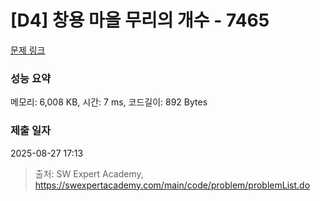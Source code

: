 # [D4] 창용 마을 무리의 개수 - 7465 

[문제 링크](https://swexpertacademy.com/main/code/problem/problemDetail.do?contestProbId=AWngfZVa9XwDFAQU) 

### 성능 요약

메모리: 6,008 KB, 시간: 7 ms, 코드길이: 892 Bytes

### 제출 일자

2025-08-27 17:13



> 출처: SW Expert Academy, https://swexpertacademy.com/main/code/problem/problemList.do